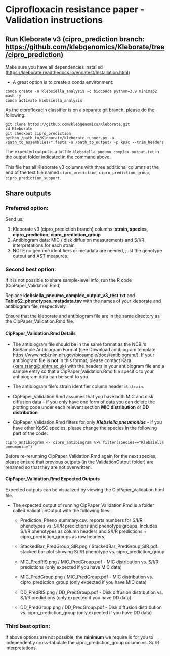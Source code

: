 # Ciprofloxacin resistance paper - Validation instructions

## Run Kleborate v3 (cipro_prediction branch: https://github.com/klebgenomics/Kleborate/tree/cipro_prediction)

Make sure you have all dependencies installed (https://kleborate.readthedocs.io/en/latest/Installation.html)

- A great option is to create a conda environment:

```
conda create -n klebsiella_analysis -c bioconda python=3.9 minimap2 mash -y
conda activate klebsiella_analysis
```

As the ciprofloxacin classifier is on a separate git branch, please do the following: 

```
git clone https://github.com/klebgenomics/Kleborate.git
cd Kleborate
git checkout cipro_prediction
python /path_to/Kleborate/kleborate-runner.py -a /path_to_assemblies/*.fasta -o /path_to_output/ -p kpsc --trim_headers
```

The expected output is a txt file `klebsiella_pneumo_complex_output.txt` in the output folder indicated in the command above. 

This file has all Kleborate v3 columns with three additional columns at the end of the text file named `cipro_prediction`, `cipro_prediction_group`, `cipro_prediction_support`.


## Share outputs

### Preferred option: 

Send us:
1. Kleborate v3 (cipro_prediction branch) columns: **strain, species, cipro_prediction, cipro_prediction_group**
2. Antibiogram data: MIC / disk diffusion measurements and S/I/R interpretations for each strain
3. NOTE no genome identifiers or metadata are needed, just the genotype output and AST measures.

### Second best option:

If it is not possible to share sample-level info, run the R code (CipPaper_Validation.Rmd)

Replace **klebsiella_pneumo_complex_output_v3_test.txt** and **TableS2_phenotypes_metadata.tsv** with the names of your kleborate and antibiogram file, respectively. 

Ensure that the kleborate and antibiogram file are in the same directory as the CipPaper_Validation.Rmd file. 

#### CipPaper_Validation.Rmd Details

- The antibiogram file should be in the same format as the NCBI's BioSample Antibiogram Format (see Download antibiogram template: https://www.ncbi.nlm.nih.gov/biosample/docs/antibiogram/).
If your antibiogram file is **not** in this format, please contact Kara (kara.tsang@lshtm.ac.uk) with the headers in your antibiogram file and a sample entry so that a CipPaper_Validation.Rmd file specific to your antibiogram data can be sent to you.

- The antibiogram file's strain identifier column header is `strain`. 

- CipPaper_Validation.Rmd assumes that you have both MIC and disk diffusion data - if you only have one form of data you can delete the plotting code under each relevant section **MIC distribution** or **DD distribution**

- CipPaper_Validation.Rmd filters for only ***Klebsiella pneumoniae*** - if you have other KpSC species, please change the species in the following part of the code: 

```
cipro_antibiogram <- cipro_antibiogram %>% filter(species=="Klebsiella pneumoniae")
```

Before re-rerunning CipPaper_Validation.Rmd again for the next species, please ensure that previous outputs (in the ValidationOutput folder) are renamed so that they are not overwritten.


#### CipPaper_Validation.Rmd Expected Outputs

Expected outputs can be visualized by viewing the CipPaper_Validation.html file. 

- The expected output of running CipPaper_Validation.Rmd is a folder called ValidationOutput with the following files:

  - Prediction_Pheno_summary.csv: reports numbers for S/I/R phenotypes vs. S/I/R predictions and phenotype groups. Includes S/I/R phenotypes as column headers and S/I/R predictions + cipro_prediction_groups as row headers.

  - StackedBar_PredGroup_SIR.png / StackedBar_PredGroup_SIR.pdf: stacked bar plot showing S/I/R phenotype vs. cipro_prediction_group

  - MIC_PredRIS.png / MIC_PredGroup.pdf - MIC distribution vs. S/I/R predictions (only expected if you have MIC data)
  - MIC_PredGroup.png / MIC_PredGroup.pdf - MIC distribution vs. cipro_prediction_group (only expected if you have MIC data)

  - DD_PredRIS.png / DD_PredGroup.pdf - Disk diffusion distribution vs. S/I/R predictions (only expected if you have DD data)
  - DD_PredGroup.png / DD_PredGroup.pdf - Disk diffusion distribution vs. cipro_prediction_group (only expected if you have DD data)
  
### Third best option:
If above options are not possible, the **minimum** we require is for you to independently cross-tabulate the cipro_prediction_group column vs. S/I/R interpretations.
